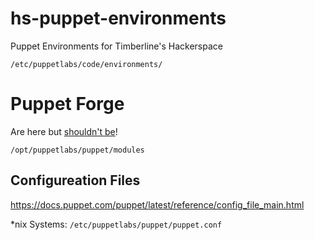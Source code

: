 # hs-puppet-environments
Puppet Environments for Timberline's Hackerspace

`/etc/puppetlabs/code/environments/`

# Puppet Forge

Are here but [shouldn't be](https://docs.puppet.com/puppet/4.6/reference/quick_start_module_install_nix.html#a-quick-note-about-module-directories)! 

`/opt/puppetlabs/puppet/modules`

## Configureation Files
https://docs.puppet.com/puppet/latest/reference/config_file_main.html

*nix Systems: `/etc/puppetlabs/puppet/puppet.conf`
